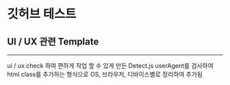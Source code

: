 # 깃허브 테스트

## UI / UX 관련 Template

- - -

ui / ux check 하여 편하게 작업 할 수 있게 만든 Detect.js
userAgent를 검사하여 html class를 추가하는 형식으로 
OS, 브라우저, 디바이스별로 정리하여 추가됨

